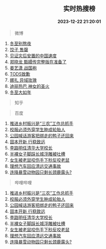 <div align="center"><h2>实时热搜榜</h2><h4>2023-12-22 21:20:01</h4></div>

> 微博  

1. [冬至别熬夜](https://s.weibo.com/weibo?q=%E5%86%AC%E8%87%B3%E5%88%AB%E7%86%AC%E5%A4%9C&t=31&band_rank=1&Refer=top)<br />
2. [饺子 售罄](https://s.weibo.com/weibo?q=%E9%A5%BA%E5%AD%90%20%E5%94%AE%E7%BD%84&t=31&band_rank=2&Refer=top)<br />
3. [见证灾后安置的中国速度](https://s.weibo.com/weibo?q=%23%E8%A7%81%E8%AF%81%E7%81%BE%E5%90%8E%E5%AE%89%E7%BD%AE%E7%9A%84%E4%B8%AD%E5%9B%BD%E9%80%9F%E5%BA%A6%23&t=31&band_rank=3&Refer=top)<br />
4. [郑晓龙 甄嬛传完整版在准备了](https://s.weibo.com/weibo?q=%E9%83%91%E6%99%93%E9%BE%99%20%E7%94%84%E5%AC%9B%E4%BC%A0%E5%AE%8C%E6%95%B4%E7%89%88%E5%9C%A8%E5%87%86%E5%A4%87%E4%BA%86&t=31&band_rank=4&Refer=top)<br />
5. [娄艺潇 战国袍](https://s.weibo.com/weibo?q=%E5%A8%84%E8%89%BA%E6%BD%87%20%E6%88%98%E5%9B%BD%E8%A2%8D&t=31&band_rank=5&Refer=top)<br />
6. [TODS致歉](https://s.weibo.com/weibo?q=%23TODS%E8%87%B4%E6%AD%89%23&t=31&band_rank=6&Refer=top)<br />
7. [娜扎 异域玫瑰](https://s.weibo.com/weibo?q=%E5%A8%9C%E6%89%8E%20%E5%BC%82%E5%9F%9F%E7%8E%AB%E7%91%B0&t=31&band_rank=7&Refer=top)<br />
8. [迪丽热巴 神女的圣火](https://s.weibo.com/weibo?q=%E8%BF%AA%E4%B8%BD%E7%83%AD%E5%B7%B4%20%E7%A5%9E%E5%A5%B3%E7%9A%84%E5%9C%A3%E7%81%AB&t=31&band_rank=8&Refer=top)<br />
9. [冬至大如年](https://s.weibo.com/weibo?q=%23%E5%86%AC%E8%87%B3%E5%A4%A7%E5%A6%82%E5%B9%B4%23&t=31&band_rank=9&Refer=top)<br />

> 知乎  


> 百度  

1. [推进乡村振兴是“三农”工作总抓手](https://www.baidu.com/s?wd=%E6%8E%A8%E8%BF%9B%E4%B9%A1%E6%9D%91%E6%8C%AF%E5%85%B4%E6%98%AF%E2%80%9C%E4%B8%89%E5%86%9C%E2%80%9D%E5%B7%A5%E4%BD%9C%E6%80%BB%E6%8A%93%E6%89%8B&sa=fyb_news&rsv_dl=fyb_news)<br />
2. [校服必须外穿学生肿成轮胎人](https://www.baidu.com/s?wd=%E6%A0%A1%E6%9C%8D%E5%BF%85%E9%A1%BB%E5%A4%96%E7%A9%BF%E5%AD%A6%E7%94%9F%E8%82%BF%E6%88%90%E8%BD%AE%E8%83%8E%E4%BA%BA&sa=fyb_news&rsv_dl=fyb_news)<br />
3. [公园喊话游客把绑走的鸭子还回来](https://www.baidu.com/s?wd=%E5%85%AC%E5%9B%AD%E5%96%8A%E8%AF%9D%E6%B8%B8%E5%AE%A2%E6%8A%8A%E7%BB%91%E8%B5%B0%E7%9A%84%E9%B8%AD%E5%AD%90%E8%BF%98%E5%9B%9E%E6%9D%A5&sa=fyb_news&rsv_dl=fyb_news)<br />
4. [固本开新 行稳致远](https://www.baidu.com/s?wd=%E5%9B%BA%E6%9C%AC%E5%BC%80%E6%96%B0+%E8%A1%8C%E7%A8%B3%E8%87%B4%E8%BF%9C&sa=fyb_news&rsv_dl=fyb_news)<br />
5. [李路明任清华大学校长](https://www.baidu.com/s?wd=%E6%9D%8E%E8%B7%AF%E6%98%8E%E4%BB%BB%E6%B8%85%E5%8D%8E%E5%A4%A7%E5%AD%A6%E6%A0%A1%E9%95%BF&sa=fyb_news&rsv_dl=fyb_news)<br />
6. [半裸女子脚踩长城浮雕被吐槽](https://www.baidu.com/s?wd=%E5%8D%8A%E8%A3%B8%E5%A5%B3%E5%AD%90%E8%84%9A%E8%B8%A9%E9%95%BF%E5%9F%8E%E6%B5%AE%E9%9B%95%E8%A2%AB%E5%90%90%E6%A7%BD&sa=fyb_news&rsv_dl=fyb_news)<br />
7. [女生被老鼠咬伤手下秒反咬老鼠](https://www.baidu.com/s?wd=%E5%A5%B3%E7%94%9F%E8%A2%AB%E8%80%81%E9%BC%A0%E5%92%AC%E4%BC%A4%E6%89%8B%E4%B8%8B%E7%A7%92%E5%8F%8D%E5%92%AC%E8%80%81%E9%BC%A0&sa=fyb_news&rsv_dl=fyb_news)<br />
8. [理想汽车回应清远交通事故](https://www.baidu.com/s?wd=%E7%90%86%E6%83%B3%E6%B1%BD%E8%BD%A6%E5%9B%9E%E5%BA%94%E6%B8%85%E8%BF%9C%E4%BA%A4%E9%80%9A%E4%BA%8B%E6%95%85&sa=fyb_news&rsv_dl=fyb_news)<br />
9. [连降暴雪动物园只剩长颈鹿露头?](https://www.baidu.com/s?wd=%E8%BF%9E%E9%99%8D%E6%9A%B4%E9%9B%AA%E5%8A%A8%E7%89%A9%E5%9B%AD%E5%8F%AA%E5%89%A9%E9%95%BF%E9%A2%88%E9%B9%BF%E9%9C%B2%E5%A4%B4%3F&sa=fyb_news&rsv_dl=fyb_news)<br />

> 哔哩哔哩  

1. [推进乡村振兴是“三农”工作总抓手](https://www.baidu.com/s?wd=%E6%8E%A8%E8%BF%9B%E4%B9%A1%E6%9D%91%E6%8C%AF%E5%85%B4%E6%98%AF%E2%80%9C%E4%B8%89%E5%86%9C%E2%80%9D%E5%B7%A5%E4%BD%9C%E6%80%BB%E6%8A%93%E6%89%8B&sa=fyb_news&rsv_dl=fyb_news)<br />
2. [校服必须外穿学生肿成轮胎人](https://www.baidu.com/s?wd=%E6%A0%A1%E6%9C%8D%E5%BF%85%E9%A1%BB%E5%A4%96%E7%A9%BF%E5%AD%A6%E7%94%9F%E8%82%BF%E6%88%90%E8%BD%AE%E8%83%8E%E4%BA%BA&sa=fyb_news&rsv_dl=fyb_news)<br />
3. [公园喊话游客把绑走的鸭子还回来](https://www.baidu.com/s?wd=%E5%85%AC%E5%9B%AD%E5%96%8A%E8%AF%9D%E6%B8%B8%E5%AE%A2%E6%8A%8A%E7%BB%91%E8%B5%B0%E7%9A%84%E9%B8%AD%E5%AD%90%E8%BF%98%E5%9B%9E%E6%9D%A5&sa=fyb_news&rsv_dl=fyb_news)<br />
4. [固本开新 行稳致远](https://www.baidu.com/s?wd=%E5%9B%BA%E6%9C%AC%E5%BC%80%E6%96%B0+%E8%A1%8C%E7%A8%B3%E8%87%B4%E8%BF%9C&sa=fyb_news&rsv_dl=fyb_news)<br />
5. [李路明任清华大学校长](https://www.baidu.com/s?wd=%E6%9D%8E%E8%B7%AF%E6%98%8E%E4%BB%BB%E6%B8%85%E5%8D%8E%E5%A4%A7%E5%AD%A6%E6%A0%A1%E9%95%BF&sa=fyb_news&rsv_dl=fyb_news)<br />
6. [半裸女子脚踩长城浮雕被吐槽](https://www.baidu.com/s?wd=%E5%8D%8A%E8%A3%B8%E5%A5%B3%E5%AD%90%E8%84%9A%E8%B8%A9%E9%95%BF%E5%9F%8E%E6%B5%AE%E9%9B%95%E8%A2%AB%E5%90%90%E6%A7%BD&sa=fyb_news&rsv_dl=fyb_news)<br />
7. [女生被老鼠咬伤手下秒反咬老鼠](https://www.baidu.com/s?wd=%E5%A5%B3%E7%94%9F%E8%A2%AB%E8%80%81%E9%BC%A0%E5%92%AC%E4%BC%A4%E6%89%8B%E4%B8%8B%E7%A7%92%E5%8F%8D%E5%92%AC%E8%80%81%E9%BC%A0&sa=fyb_news&rsv_dl=fyb_news)<br />
8. [理想汽车回应清远交通事故](https://www.baidu.com/s?wd=%E7%90%86%E6%83%B3%E6%B1%BD%E8%BD%A6%E5%9B%9E%E5%BA%94%E6%B8%85%E8%BF%9C%E4%BA%A4%E9%80%9A%E4%BA%8B%E6%95%85&sa=fyb_news&rsv_dl=fyb_news)<br />
9. [连降暴雪动物园只剩长颈鹿露头?](https://www.baidu.com/s?wd=%E8%BF%9E%E9%99%8D%E6%9A%B4%E9%9B%AA%E5%8A%A8%E7%89%A9%E5%9B%AD%E5%8F%AA%E5%89%A9%E9%95%BF%E9%A2%88%E9%B9%BF%E9%9C%B2%E5%A4%B4%3F&sa=fyb_news&rsv_dl=fyb_news)<br />
